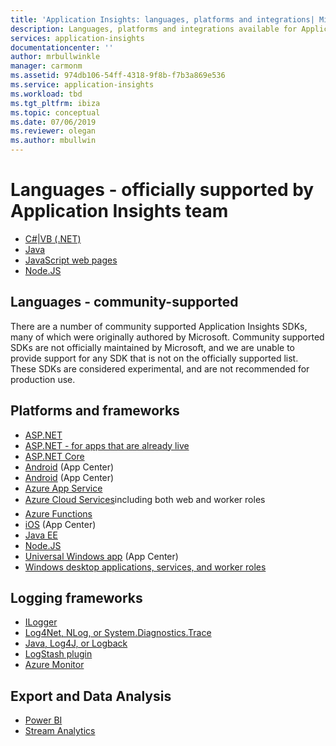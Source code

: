 ```yaml
---
title: 'Application Insights: languages, platforms and integrations| Microsoft Docs'
description: Languages, platforms and integrations available for Application Insights
services: application-insights
documentationcenter: ''
author: mrbullwinkle
manager: carmonm
ms.assetid: 974db106-54ff-4318-9f8b-f7b3a869e536
ms.service: application-insights
ms.workload: tbd
ms.tgt_pltfrm: ibiza
ms.topic: conceptual
ms.date: 07/06/2019
ms.reviewer: olegan
ms.author: mbullwin
---
```


# Languages - officially supported by Application Insights team
* [C#|VB (.NET)](../../azure-monitor/app/asp-net.md)
* [Java](../../azure-monitor/app/java-get-started.md)
* [JavaScript web pages](../../azure-monitor/app/javascript.md)
* [Node.JS](../../azure-monitor/app/nodejs.md)

## Languages - community-supported

There are a number of community supported Application Insights SDKs, many of which were originally authored by Microsoft. Community supported SDKs are not officially maintained by Microsoft, and we are unable to provide support for any SDK that is not on the officially supported list. These SDKs are considered experimental, and are not recommended for production use.

## Platforms and frameworks
* [ASP.NET](../../azure-monitor/app/asp-net.md)
* [ASP.NET - for apps that are already live](../../azure-monitor/app/monitor-performance-live-website-now.md)
* [ASP.NET Core](../../azure-monitor/app/asp-net-core.md)
* [Android](../../azure-monitor/learn/mobile-center-quickstart.md) (App Center)
* [Android](https://github.com/Microsoft/ApplicationInsights-Android) (App Center)
* [Azure App Service](../../azure-monitor/app/azure-web-apps.md)
* [Azure Cloud Services](../../azure-monitor/app/cloudservices.md)&#151;including both web and worker roles
* [Azure Functions](https://docs.microsoft.com/azure/azure-functions/functions-monitoring)
* [iOS](../../azure-monitor/learn/mobile-center-quickstart.md) (App Center)
* [Java EE](../../azure-monitor/app/java-get-started.md)
* [Node.JS](https://www.npmjs.com/package/applicationinsights)
* [Universal Windows app](../../azure-monitor/learn/mobile-center-quickstart.md) (App Center)
* [Windows desktop applications, services, and worker roles](../../azure-monitor/app/windows-desktop.md)

## Logging frameworks
* [ILogger](https://docs.microsoft.com/azure/azure-monitor/app/ilogger)
* [Log4Net, NLog, or System.Diagnostics.Trace](../../azure-monitor/app/asp-net-trace-logs.md)
* [Java, Log4J, or Logback](../../azure-monitor/app/java-trace-logs.md)
* [LogStash plugin](https://github.com/Azure/azure-diagnostics-tools/tree/master/Logstash/logstash-output-applicationinsights)
* [Azure Monitor](https://blogs.technet.microsoft.com/msoms/2016/09/26/application-insights-connector-in-oms/)

## Export and Data Analysis
* [Power BI](https://blogs.msdn.com/b/powerbi/archive/2015/11/04/explore-your-application-insights-data-with-power-bi.aspx)
* [Stream Analytics](../../azure-monitor/app/export-power-bi.md)
